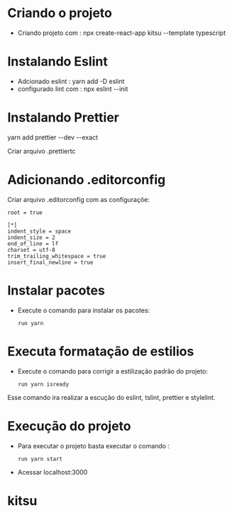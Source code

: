 # Criando o projeto

- Criando projeto com : npx create-react-app kitsu --template typescript

# Instalando Eslint

- Adcionado eslint : yarn add -D eslint
- configurado lint com : npx eslint --init

# Instalando Prettier

yarn add prettier --dev --exact

Criar arquivo .prettiertc

# Adicionando .editorconfig

Criar arquivo .editorconfig com as configuraçõe:

```
root = true

[*]
indent_style = space
indent_size = 2
end_of_line = lf
charset = utf-8
trim_trailing_whitespace = true
insert_final_newline = true

```

# Instalar pacotes

- Execute o comando para instalar os pacotes:

  `run yarn`

# Executa formatação de estilios

- Execute o comando para corrigir a estilização padrão do projeto:

  `run yarn isready`

Esse comando ira realizar a escução do eslint, tslint, prettier e stylelint.

# Execução do projeto

- Para executar o projeto basta executar o comando :

  `run yarn start`

- Acessar localhost:3000
# kitsu

